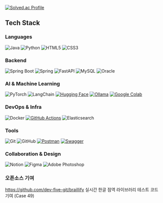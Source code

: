 [![Solved.ac Profile](http://mazassumnida.wtf/api/v2/generate_badge?boj=david1p)](https://solved.ac/david1p/)

## Tech Stack

### Languages
![Java](https://img.shields.io/badge/java-007396?style=flat-square&logo=java&logoColor=white)
![Python](https://img.shields.io/badge/Python-3776AB?logo=python&logoColor=fff)
![HTML5](https://img.shields.io/badge/HTML5-e34f26?style=flat-square&logo=html5&logoColor=white)
![CSS3](https://img.shields.io/badge/CSS3-264de4?style=flat-square&logo=css3&logoColor=white)

### Backend
![Spring Boot](https://img.shields.io/badge/Spring%20Boot-6DB33F?style=flat-square&logo=springboot&logoColor=white)
![Spring](https://img.shields.io/badge/spring-6DB33F?style=flat-square&logo=spring&logoColor=white)
![FastAPI](https://img.shields.io/badge/fastapi-009688?style=flat-square&logo=fastapi&logoColor=white)
![MySQL](https://img.shields.io/badge/mysql-4479A1?style=flat-square&logo=mysql&logoColor=white)
![Oracle](https://img.shields.io/badge/oracle-F80000?style=flat-square&logo=oracle&logoColor=white)

### AI & Machine Learning
![PyTorch](https://img.shields.io/badge/pytorch-EE4C2C?style=flat-square&logo=pytorch&logoColor=white)
![LangChain](https://img.shields.io/badge/LangChain-1c3c3c.svg?logo=langchain&logoColor=white)
[![Hugging Face](https://img.shields.io/badge/Hugging%20Face-FFD21E?logo=huggingface&logoColor=000)](#)
[![Ollama](https://img.shields.io/badge/Ollama-fff?logo=ollama&logoColor=000)](#)
[![Google Colab](https://img.shields.io/badge/Google%20Colab-F9AB00?logo=googlecolab&logoColor=fff)](#)

### DevOps & Infra
![Docker](https://img.shields.io/badge/docker-2496ED?style=flat-square&logo=docker&logoColor=white)
[![GitHub Actions](https://img.shields.io/badge/GitHub_Actions-2088FF?logo=github-actions&logoColor=white)](#)
![Elasticsearch](https://img.shields.io/badge/elasticsearch-005571?style=flat-square&logo=elasticsearch&logoColor=white)

### Tools
![Git](https://img.shields.io/badge/git-F05032?style=flat-square&logo=git&logoColor=white)
![GitHub](https://img.shields.io/badge/github-181717?style=flat-square&logo=github&logoColor=white)
[![Postman](https://img.shields.io/badge/Postman-FF6C37?logo=postman&logoColor=white)](#)
[![Swagger](https://img.shields.io/badge/Swagger-85EA2D?logo=insomnia&logoColor=000)](#)

### Collaboration & Design
![Notion](https://img.shields.io/badge/Notion-000000?style=flat-square&logo=notion&logoColor=white)
![Figma](https://img.shields.io/badge/Figma-F24E1E?style=flat-square&logo=figma&logoColor=white)
![Adobe Photoshop](https://img.shields.io/badge/adobe%20photoshop-31A8FF?style=flat-square&logo=adobephotoshop&logoColor=white)

### 오픈소스 기여
https://github.com/dev-five-git/braillify 실시간 한글 점역 라이브러리 테스트 코드 기여 (Case 49)
